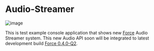 # Audio-Streamer

![image](https://github.com/KennyProgrammer/Audio-Streamer/assets/56895345/ad5cc602-a276-4c65-85fd-b9332001ccd6)

This is test example console application that shows new [Force](https://github.com/KennyProgrammer/Force) Audio Streamer system. This new Audio API soon will be
integrated to latest development build [Force 0.4.0-Q2](https://github.com/KennyProgrammer/Force/releases).
